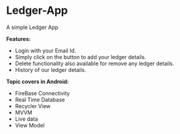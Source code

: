 # Ledger-App

A simple Ledger App

**Features:** 
- Login with your Email Id.
- Simply click on the button to add your ledger details.
- Delete functionality also available for remove any ledger details.
- History of our ledger details.

**Topic covers in Android:**
- FireBase Connectivity
- Real Time Database
- Recycler View
- MVVM
- Live data
- View Model
